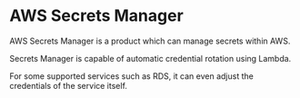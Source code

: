# AWS Secrets Manager

AWS Secrets Manager is a product which can manage secrets within AWS.

Secrets Manager is capable of automatic credential rotation using Lambda.

For some supported services such as RDS, it can even adjust the credentials of the service itself.
